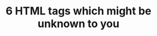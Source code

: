 ---
layout: post
title: 6 HTML tags which might be unknown to you
tags: [SSL, Express, NodeJS, HTTPs]
categories: [front-end]
link_post: https://medium.com/@thisisAbdus/6-html-tags-which-might-be-unknown-to-you-1452860b9a12
---